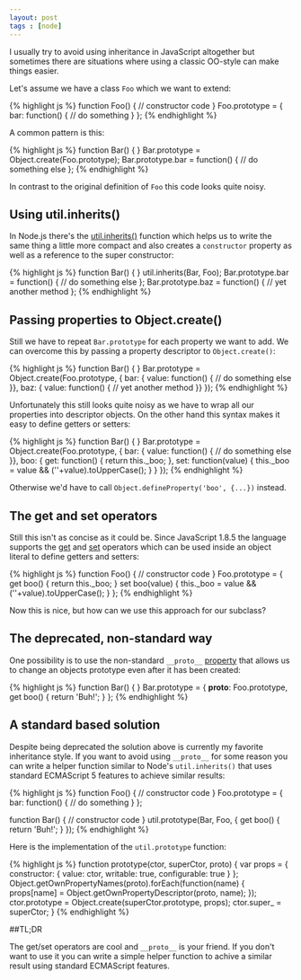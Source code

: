 ```yaml
---
layout: post
tags : [node]
---
```


I usually try to avoid using inheritance in JavaScript altogether but sometimes there are situations where using a classic OO-style can make things easier.

Let's assume we have a class `Foo` which we want to extend:

{% highlight js %}
function Foo() {
  // constructor code
}
Foo.prototype = {
  bar: function() {
    // do something
  }
};
{% endhighlight %}

A common pattern is this:

{% highlight js %}
function Bar() {
}
Bar.prototype = Object.create(Foo.prototype);
Bar.prototype.bar = function() {
  // do something else
};
{% endhighlight %}

In contrast to the original definition of `Foo` this code looks quite noisy.

## Using util.inherits()

 In Node.js there's the [util.inherits()](https://github.com/joyent/node/blob/master/lib/util.js#L498) function which helps us to write the same thing a little more compact and also creates a `constructor` property as well as a reference to the super constructor:

{% highlight js %}
function Bar() {
}
util.inherits(Bar, Foo);
Bar.prototype.bar = function() {
  // do something else
};
Bar.prototype.baz = function() {
  // yet another method
};
{% endhighlight %}

## Passing properties to Object.create()

Still we have to repeat `Bar.prototype` for each property we want to add. We can overcome this by passing a property descriptor to `Object.create()`:

{% highlight js %}
function Bar() {
}
Bar.prototype = Object.create(Foo.prototype, {
  bar: { value: function() {
    // do something else
  }},
  baz: { value: function() {
    // yet another method
  }}
});
{% endhighlight %}

Unfortunately this still looks quite noisy as we have to wrap all our properties into descriptor objects. On the other hand this syntax makes it easy to define getters or setters:

{% highlight js %}
function Bar() {
}
Bar.prototype = Object.create(Foo.prototype, {
  bar: { value: function() {
    // do something else
  }},
  boo: {
    get: function() {
      return this._boo;
    },
    set: function(value) {
      this._boo = value && (''+value).toUpperCase();
    }
  }
});
{% endhighlight %}

Otherwise we'd have to call `Object.defineProperty('boo', {...})` instead.

## The get and set operators

Still this isn't as concise as it could be. Since JavaScript 1.8.5 the language supports the [get](https://developer.mozilla.org/en/JavaScript/Reference/Operators/get) and [set](https://developer.mozilla.org/en/JavaScript/Reference/Operators/set) operators which can be used inside an object literal to define getters and setters:

{% highlight js %}
function Foo() {
  // constructor code
}
Foo.prototype = {
  get boo() {
    return this._boo;
  }
  set boo(value) {
    this._boo = value && (''+value).toUpperCase();
  }
};
{% endhighlight %}

Now this is nice, but how can we use this approach for our subclass?

## The deprecated, non-standard way

One possibility is to use the non-standard `__proto__` [property](https://developer.mozilla.org/en/JavaScript/Reference/Global_Objects/Object/Proto) that allows us to change an objects prototype even after it has been created:

{% highlight js %}
function Bar() {
}
Bar.prototype = {
  __proto__: Foo.prototype,
  get boo() {
    return 'Buh!';
  }
};
{% endhighlight %}

## A standard based solution

Despite being deprecated the solution above is currently my favorite inheritance style. If you want to avoid using `__proto__` for some reason you can write a helper function similar to Node's `util.inherits()` that uses standard ECMAScript 5 features to achieve similar results:

{% highlight js %}
function Foo() {
  // constructor code
}
Foo.prototype = {
  bar: function() {
    // do something
  }
};

function Bar() {
  // constructor code
}
util.prototype(Bar, Foo, {
  get boo() {
    return 'Buh!';
  }
});
{% endhighlight %}

Here is the implementation of the `util.prototype` function:

{% highlight js %}
function prototype(ctor, superCtor, proto) {
  var props = {
    constructor: { value: ctor, writable: true, configurable: true }
  };
  Object.getOwnPropertyNames(proto).forEach(function(name) {
    props[name] = Object.getOwnPropertyDescriptor(proto, name);
  });
  ctor.prototype = Object.create(superCtor.prototype, props);
  ctor.super_ = superCtor;
}
{% endhighlight %}

##TL;DR

The get/set operators are cool and `__proto__` is your friend. If you don't want to use it you can write a simple helper function to achive a similar result using standard ECMAScript features.
